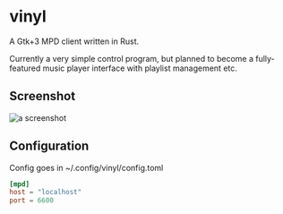 vinyl
=====

A Gtk+3 MPD client written in Rust.

Currently a very simple control program, but planned to become a fully-featured music player interface with playlist
management etc.

Screenshot
----------

![a screenshot](https://novaember.com/s/8f9453/b1SGIJ.png)

Configuration
-------------

Config goes in ~/.config/vinyl/config.toml

```toml
[mpd]
host = "localhost"
port = 6600
```
